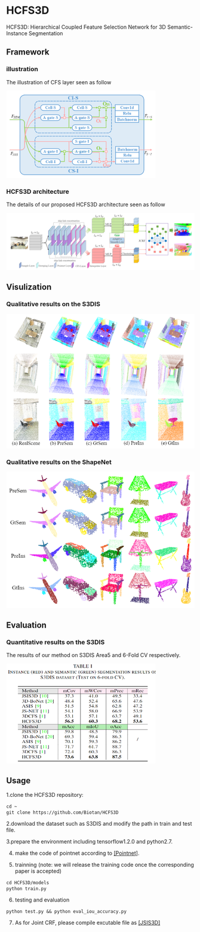 # HCFS3D
HCFS3D: Hierarchical Coupled Feature Selection Network for 3D Semantic-Instance Segmentation
## Framework
### illustration
The illustration of CFS layer seen as follow

<img src="https://github.com/Biotan/HCFS3D/blob/main/misc/f1.png" width="400"/>

### HCFS3D architecture
The details of our proposed HCFS3D architecture seen as follow

<img src="https://github.com/Biotan/HCFS3D/blob/main/misc/f2.png"/>

## Visulization
### Qualitative results on the S3DIS

<img src="https://github.com/Biotan/HCFS3D/blob/main/misc/f3.png" width="600"/>

### Qualitative results on the ShapeNet

<img src="https://github.com/Biotan/HCFS3D/blob/main/misc/f4.png" width="600"/>

## Evaluation
### Quantitative results on the S3DIS
The results of our method on S3DIS Area5 and 6-Fold CV respectively.

<img src="https://github.com/Biotan/HCFS3D/blob/main/misc/f6.png" width="400"/>

## Usage
1.clone the HCFS3D repository:
```
cd ~
git clone https://github.com/Biotan/HCFS3D
```
2.download the dataset such as S3DIS and modify the path in train and test file.

3.prepare the environment including tensorflow1.2.0 and python2.7.

4. make the code of pointnet according to [[Pointnet]](https://github.com/charlesq34/pointnet).

5. trainning (note: we will release the training code once the corresponding paper is accepted)
```
cd HCFS3D/models
python train.py
```

6. testing and evaluation
```
python test.py && python eval_iou_accuracy.py
```
7. As for Joint CRF, please compile excutable file as [[JSIS3D]](https://github.com/pqhieu/jsis3d)
